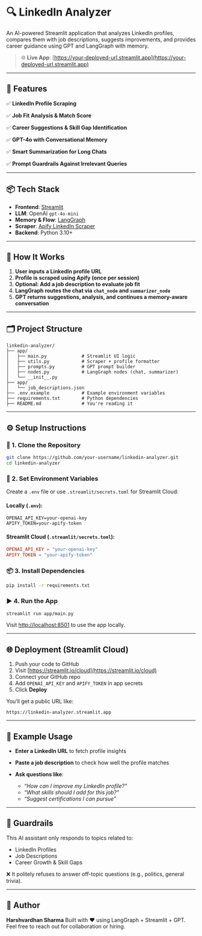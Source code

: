 
# 🔍 LinkedIn Analyzer

An AI-powered Streamlit application that analyzes LinkedIn profiles, compares them with job descriptions, suggests improvements, and provides career guidance using GPT and LangGraph with memory.

> 🌐 **Live App**: [https://your-deployed-url.streamlit.app](https://your-deployed-url.streamlit.app)

---

## 🚀 Features

✅ **LinkedIn Profile Scraping**

✅ **Job Fit Analysis & Match Score**

✅ **Career Suggestions & Skill Gap Identification**

✅ **GPT-4o with Conversational Memory**

✅ **Smart Summarization for Long Chats**

✅ **Prompt Guardrails Against Irrelevant Queries**

---

## 📦 Tech Stack

* **Frontend**: [Streamlit](https://streamlit.io/)
* **LLM**: OpenAI `gpt-4o-mini`
* **Memory & Flow**: [LangGraph](https://github.com/langchain-ai/langgraph)
* **Scraper**: [Apify LinkedIn Scraper](https://apify.com/supreme_coder/linkedin-profile-scraper)
* **Backend**: Python 3.10+

---

## 🧠 How It Works

1. **User inputs a LinkedIn profile URL**
2. **Profile is scraped using Apify (once per session)**
3. **Optional: Add a job description to evaluate job fit**
4. **LangGraph routes the chat via `chat_node` and `summarizer_node`**
5. **GPT returns suggestions, analysis, and continues a memory-aware conversation**

---

## 🗂️ Project Structure

```
linkedin-analyzer/
├── app/
│   ├── main.py             # Streamlit UI logic
│   ├── utils.py            # Scraper + profile formatter
│   ├── prompts.py          # GPT prompt builder
│   ├── nodes.py            # LangGraph nodes (chat, summarizer)
│   └── __init__.py
├── app/
│   └── job_descriptions.json
├── .env.example            # Example environment variables
├── requirements.txt        # Python dependencies
├── README.md               # You're reading it
```

---

## ⚙️ Setup Instructions

### 🔧 1. Clone the Repository

```bash
git clone https://github.com/your-username/linkedin-analyzer.git
cd linkedin-analyzer
```

### 🔐 2. Set Environment Variables

Create a `.env` file or use `.streamlit/secrets.toml` for Streamlit Cloud:

#### Locally (`.env`):

```env
OPENAI_API_KEY=your-openai-key
APIFY_TOKEN=your-apify-token
```

#### Streamlit Cloud (`.streamlit/secrets.toml`):

```toml
OPENAI_API_KEY = "your-openai-key"
APIFY_TOKEN = "your-apify-token"
```

### 📦 3. Install Dependencies

```bash
pip install -r requirements.txt
```

### ▶️ 4. Run the App

```bash
streamlit run app/main.py
```

Visit [http://localhost:8501](http://localhost:8501) to use the app locally.

---

## 🌐 Deployment (Streamlit Cloud)

1. Push your code to GitHub
2. Visit [https://streamlit.io/cloud](https://streamlit.io/cloud)
3. Connect your GitHub repo
4. Add `OPENAI_API_KEY` and `APIFY_TOKEN` in app secrets
5. Click **Deploy**

You’ll get a public URL like:

```
https://linkedin-analyzer.streamlit.app
```

---

## 🧪 Example Usage

* **Enter a LinkedIn URL** to fetch profile insights
* **Paste a job description** to check how well the profile matches
* **Ask questions like**:

  * *“How can I improve my LinkedIn profile?”*
  * *“What skills should I add for this job?”*
  * *“Suggest certifications I can pursue”*

---

## 🚧 Guardrails

This AI assistant only responds to topics related to:

* LinkedIn Profiles
* Job Descriptions
* Career Growth & Skill Gaps

❌ It politely refuses to answer off-topic questions (e.g., politics, general trivia).

---

## 🙋 Author

**Harshvardhan Sharma**
Built with ❤️ using LangGraph + Streamlit + GPT.
Feel free to reach out for collaboration or hiring.
